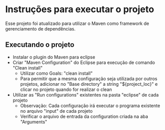 # Instruções para executar o projeto

Esse projeto foi atualizado para utilizar o Maven como framework de gerenciamento de dependências. 

## Executando o projeto
* Instalar o plugin do Maven para eclipse
* Criar "Maven Configuration" do Eclipse para execução de comando "Clean install"
   * Utilizar como Goals: "clean install"
   * Para permitir que a mesma configuração seja utilizada por outros projetos, adicionar no "Base directory" a string "${project_loc}" e clicar no projeto quando for realizar o clean
* Utilizar as "Run configurations" existentes na pasta "eclipse" de cada projeto
    * Observação: Cada configuração irá executar o programa existente no arquivo "input" de cada projeto
    * Verificar o arquivo de entrada da configuration criada na aba "Arguments"

